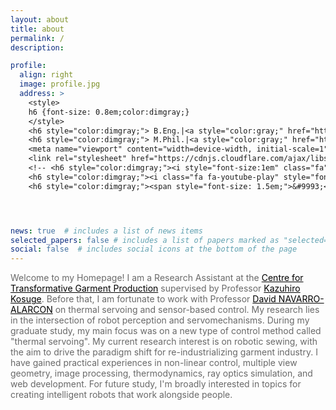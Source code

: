 ```yaml
---
layout: about
title: about
permalink: /
description:

profile:
  align: right
  image: profile.jpg
  address: >
    <style>
    h6 {font-size: 0.8em;color:dimgray;}
    </style>
    <h6 style="color:dimgray;"> B.Eng.|<a style="color:gray;" href="https://www.polyu.edu.hk/en/">PolyU</a></h6>
    <h6 style="color:dimgray;"> M.Phil.|<a style="color:gray;" href="https://www.polyu.edu.hk/en/">PolyU</a></h6>
    <meta name="viewport" content="width=device-width, initial-scale=1">
    <link rel="stylesheet" href="https://cdnjs.cloudflare.com/ajax/libs/font-awesome/4.7.0/css/font-awesome.min.css">
    <!-- <h6 style="color:dimgray;"><i style="font-size:1em" class="fa">&#xf1d7;</i> yizhijinlier7</h6> -->
    <h6 style="color:dimgray;"><i class="fa fa-youtube-play" style="font-size:1.5em;color:red"></i> <a style="color:gray;" href="https://www.youtube.com/channel/UCc0V77805epZChBeOx_vGeg">Youtube Channel</a></h6>
    <h6 style="color:dimgray;"><span style="font-size: 1.5em;">&#9993;</span>  19044457r@connect.polyu.hk</h6>




news: true  # includes a list of news items
selected_papers: false # includes a list of papers marked as "selected={true}"
social: false  # includes social icons at the bottom of the page
---
```

<span style="color:dimgray">
Welcome to my Homepage! I am a Research Assistant at the <a style="color:black; font-style: bold;" href="https://www.transgp.hk/">Centre for Transformative Garment Production</a> supervised by Professor <a style="color:black; font-style: bold;" href="https://www.eee.hku.hk/people/kazuhiro-kosuge/">Kazuhiro Kosuge</a>. Before that, I am fortunate to work with Professor <a style="color:black; font-style: bold;" href="https://www.polyu.edu.hk/en/me/people/academic-teaching-staff/david-navarro-alarcon-dr/">David NAVARRO-ALARCON</a> on thermal servoing and sensor-based control.



<span style="color:dimgray">
My research lies in the intersection of robot perception and servomechanisms. During my graduate study, my main focus was on a new type of control method called "thermal servoing". My current research interest is on robotic sewing, with the aim to drive the paradigm shift for re-industrializing garment industry.

<span style="color:dimgray">
I have gained practical experiences in non-linear control, multiple view geometry, image processing, thermodynamics, ray optics simulation, and web development. For future study, I'm broadly interested in topics for creating intelligent robots that work alongside people.
</span>
